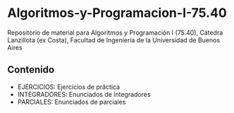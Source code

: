 # Algoritmos-y-Programacion-I-75.40
Repositorio de material para Algoritmos y Programación I (75.40), Cátedra Lanzillota (ex Costa), Facultad de Ingeniería de la Universidad de Buenos Aires

## Contenido
- EJERCICIOS: Ejercicios de práctica
- INTEGRADORES: Enunciados de integradores
- PARCIALES: Enunciados de parciales
